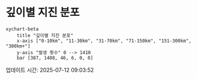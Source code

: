 # 깊이별 지진 분포

```mermaid
xychart-beta
    title "깊이별 지진 분포"
    x-axis ["0-10km", "11-30km", "31-70km", "71-150km", "151-300km", "300km+"]
    y-axis "발생 횟수" 0 --> 1410
    bar [387, 1408, 46, 6, 0, 0]
```

업데이트 시간: 2025-07-12 09:03:52
